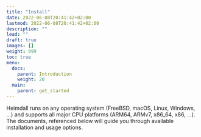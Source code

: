 ```yaml
---
title: "Install"
date: 2022-06-08T20:41:42+02:00
lastmod: 2022-06-08T20:41:42+02:00
description: ""
lead: ""
draft: true
images: []
weight: 999
toc: true
menu:
  docs:
    parent: Introduction
    weight: 20
  main:
    parent: get_started
---
```


Heimdall runs on any operating system (FreeBSD, macOS, Linux, Windows, ...) and supports all major CPU platforms (ARM64, ARMv7, x86_64, x86, ...). The documents, referenced below will guide you through available installation and usage options.